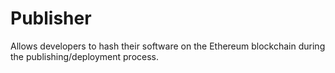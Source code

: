 # Publisher
Allows developers to hash their software on the Ethereum blockchain during the publishing/deployment process.
